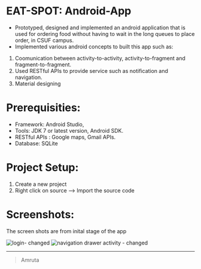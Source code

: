 
# EAT-SPOT: Android-App

- Prototyped, designed and implemented an android application that is used for ordering food without having to wait in the long queues to place order, in CSUF campus. 
- Implemented various android concepts to built this app such as:
1. Coomunication between activity-to-activity, activity-to-fragment and fragment-to-fragment.
2. Used RESTful APIs to provide service such as notification and navigation.
3. Material designing 

# Prerequisities:

- Framework: Android Studio, 
- Tools: JDK 7 or latest version, Android SDK.
- RESTful APIs : Google maps, Gmail APIs.
- Database: SQLite

# Project Setup:

1. Create a new project 
2. Right click on source --> Import the source code

# Screenshots: 
The screen shots are from inital stage of the app

![login- changed](https://user-images.githubusercontent.com/19851044/29195396-2c9d1b8a-7de3-11e7-9b2d-c3c674562b3c.jpg)
![navigation drawer activity - changed](https://user-images.githubusercontent.com/19851044/29195399-2f800ac4-7de3-11e7-87a6-29ecc9bec070.jpg)


-------------------------------------
> Amruta 







